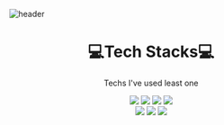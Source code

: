 
![header](https://capsule-render.vercel.app/api?type=wave&color=FF7B39&height=250&animation=twinkling&section=header&text=UJin%20BANG&fontSize=90&fontColor=FFE0C7)

<div align=center><h1>💻Tech Stacks💻</h1></div>

<p align="center"> Techs I've used least one </p>

<div align=center> 
<img src="https://img.shields.io/badge/c-A8B9CC?style=for-the-badge&logo=C&logoColor=white"/>
  <img src="https://img.shields.io/badge/c++-00599C?style=for-the-badge&logo=c%2B%2B&logoColor=white">
  <img src="https://img.shields.io/badge/c%23-239120?style=for-the-badge&logo=Csharp&logoColor=white">
  <img src="https://img.shields.io/badge/Python-3766AB?style=flat-square&logo=Python&logoColor=white"/>
  <br>
  
  <img src="https://img.shields.io/badge/JAVA-007396?style=for-the-badge&logo=java&logoColor=white">
  <img src="https://img.shields.io/badge/Spring-6DB33F?style=for-the-badge&logo=Spring&logoColor=white">
  <img src="https://img.shields.io/badge/mariaDB-003545?style=for-the-badge&logo=mariaDB&logoColor=white">
  <br>
 </div>
